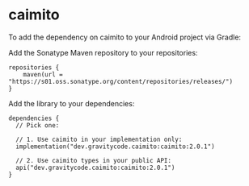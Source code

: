 # caimito

To add the dependency on caimito to your Android project via Gradle:

Add the Sonatype Maven repository to your repositories:

```
repositories {
    maven(url = "https://s01.oss.sonatype.org/content/repositories/releases/")
}
```

Add the library to your dependencies:

```
dependencies {
  // Pick one:

  // 1. Use caimito in your implementation only:
  implementation("dev.gravitycode.caimito:caimito:2.0.1")

  // 2. Use caimito types in your public API:
  api("dev.gravitycode.caimito:caimito:2.0.1")
}
```
